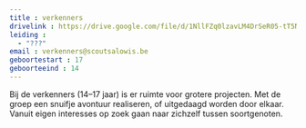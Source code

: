 ```yaml
---
title : verkenners
drivelink : https://drive.google.com/file/d/1NllFZq0lzavLM4DrSeR05-tT5NCItaa7/preview
leiding : 
  - "???"
email : verkenners@scoutsalowis.be
geboortestart : 17
geboorteeind : 14
---
```


Bij de verkenners (14–17 jaar) is er ruimte voor grotere projecten.
Met de groep een snuifje avontuur realiseren, of uitgedaagd worden door elkaar.
Vanuit eigen interesses op zoek gaan naar zichzelf tussen soortgenoten.
